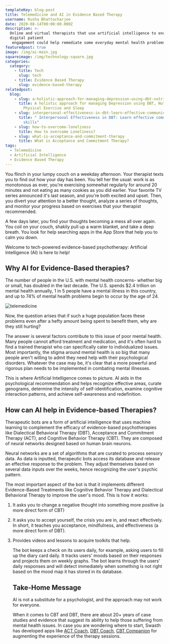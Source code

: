 ```yaml
---
templateKey: blog-post
title: Telemedicine and AI in Evidence Based Therapy
username: Rusha Bhattacharjee
date: 2020-08-14T00:00:00.000Z
description: >-
  Online and virtual therapists that use artificial intelligence to encourage
  digital patient 
   engagement could help remediate some everyday mental health problems.
featuredpost: true
image: /img/ai-main.jpg
squareimage: /img/technology-square.jpg
categories:
  category:
    - title: Tech
      slug: tech
    - title: Evidence Based Therapy
      slug: evidence-based-therapy
relatedpost:
  blog:
    - slug: a-holistic-approach-for-managing-depression-using-dbt-nutrition-hrv-and-physical-exercise
      title: A holistic approach for managing Depression using DBT, Nutrition, HRV,
        Physical Exercise and Sleep
    - slug: interpersonal-effectiveness-in-dbt-learn-effective-communication-skills
      title: " Interpersonal Effectiveness in DBT: Learn effective communication
        skills"
    - slug: how-to-overcome-loneliness
      title: How to overcome Loneliness?
    - slug: what-is-acceptance-and-commitment-therapy
      title: What is Acceptance and Commitment Therapy?
tags:
  - Telemedicine
  - Artificial Intelligence
  - Evidence Based Therapy
---
```

<!--StartFragment-->

You flinch in your lumpy couch on a weekday afternoon. Your therapist texts you to find out how your day has been. You tell her the usual: work is as monotonous as ever, you're exercising somewhat regularly for around 20 minutes and not eating as many cookies as you did earlier. Your favorite TV series announced it's last season, and you're both excited and upset. Then, you divert your attention to a better thought, analyze a series of thoughts, and monitor your progress based on exercises that your therapist recommended.

A few days later, you find your thoughts becoming a mess all over again. You coil on your couch, shakily pull up a warm blanket, and take a deep breath. You look for help searching apps in the App Store that help you to calm you down.

Welcome to tech-powered evidence-based psychotherapy: Artificial Intelligence (AI) is here to help!

## Why AI for Evidence-Based therapies?

The number of people in the U.S. with mental health concerns- whether big or small, has doubled in the last decade. The U.S. spends $2.4 trillion on mental health annually, 1 in 5 people have a mental illness in this country, and up to 74% of mental health problems begin to occur by the age of 24.

![telemedicine](/img/telemedicine.jpg "telemedicine")

Now, the question arises that if such a huge population faces these problems even after a hefty amount being spent to benefit them, why are they still hurting?

The answer is several factors contribute to this issue of poor mental health. Many people cannot afford treatment and medication, and it's often hard to find a trained therapist who can specifically cater to individualized issues. Most importantly, the stigma around mental health is so big that many people aren't willing to admit they need help with their psychological disorders. Whatever the case may be, it's clear that a more powerful and rigorous plan needs to be implemented in combating mental illnesses.

This is where Artificial Intelligence comes to picture. AI aids in the psychological recommendation and helps recognize effective areas, curate genograms, determine the intensity of self-identification, examine cognitive interaction patterns, and achieve self-awareness and redefinition.

<!--StartFragment-->

## How can AI help in Evidence-based Therapies?

Therapeutic bots are a form of artificial intelligence that uses machine learning to complement the efficacy of evidence-based psychotherapies like Dialectical Behavioral Therapy (DBT), Acceptance and Commitment Therapy (ACT), and Cognitive Behavior Therapy (CBT). They are composed of neural networks designed based on human brain neurons.

Neural networks are a set of algorithms that are curated to process sensory data. As data is inputted, therapeutic bots access its database and release an effective response to the problem. They adjust themselves based on several data inputs over the weeks, hence recognizing the user's psychic pattern.

The most important aspect of the bot is that it implements different Evidence-Based Treatments like Cognitive Behavior Therapy and Dialectical Behavioral Therapy to improve the user's mood. This is how it works:

1. It asks you to change a negative thought into something more positive (a more direct form of CBT)
2. It asks you to accept yourself, the crisis you are in, and react effectively. In short, it teaches you acceptance, mindfulness, and effectiveness (a more direct form of DBT).
3. Provides videos and lessons to acquire toolkits that help.

   The bot keeps a check on its users daily, for example, asking users to fill up the diary card daily. It tracks users' moods based on their responses and projects them on weekly graphs. The bot learns through the users' daily responses and will detect immediately when something is not right based on the mood map it has stored in its database.

   ## Take-Home Message

   AI is not a substitute for a psychologist, and the approach may not work for everyone.

   When it comes to CBT and DBT, there are about 20+ years of case studies and evidence that suggest its ability to help those suffering from mental health issues. In case you are wondering where to start, Swasth has developed apps like [ACT Coach](https://www.swasth.co/act-coach/), [DBT Coach](https://www.swasth.co/dbt-coach/), [CBT Companion](https://www.swasth.co/cbt-companion/) for augmenting the experience of the therapy sessions.

   <!--EndFragment-->

<!--EndFragment-->